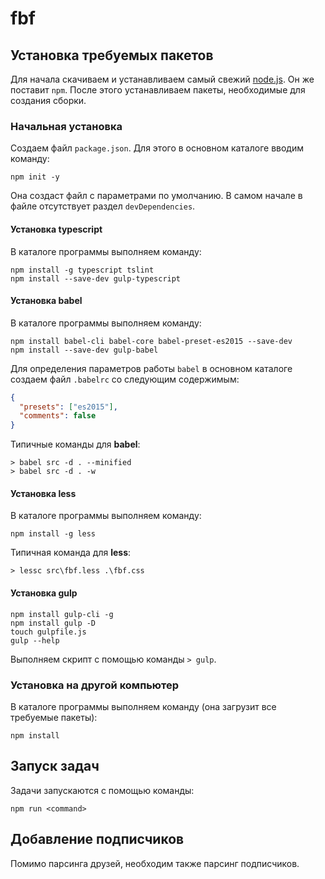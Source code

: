 # fbf

## Установка требуемых пакетов

Для начала скачиваем и устанавливаем самый свежий [node.js](https://nodejs.org/uk/). Он же поставит `npm`. После этого устанавливаем пакеты, необходимые для создания сборки.

### Начальная установка

Создаем файл `package.json`. Для этого в основном каталоге вводим команду:

	npm init -y

Она создаст файл с параметрами по умолчанию. В самом начале в файле отсутствует раздел `devDependencies`.

#### Установка typescript

В каталоге программы выполняем команду:

	npm install -g typescript tslint
	npm install --save-dev gulp-typescript

#### Установка babel

В каталоге программы выполняем команду:

	npm install babel-cli babel-core babel-preset-es2015 --save-dev
	npm install --save-dev gulp-babel

Для определения параметров работы `babel` в основном каталоге создаем файл `.babelrc` со следующим содержимым:

```json
{
  "presets": ["es2015"],
  "comments": false
}
```

Типичные команды для **babel**:

	> babel src -d . --minified
	> babel src -d . -w


#### Установка less

В каталоге программы выполняем команду:

	npm install -g less

Типичная команда для **less**:

	> lessc src\fbf.less .\fbf.css

#### Установка gulp

```
npm install gulp-cli -g
npm install gulp -D
touch gulpfile.js
gulp --help
```
Выполняем скрипт с помощью команды `> gulp`.


### Установка на другой компьютер

В каталоге программы выполняем команду (она загрузит все требуемые пакеты):

	npm install

## Запуск задач

Задачи запускаются с помощью команды:

	npm run <command>

## Добавление подписчиков

Помимо парсинга друзей, необходим также парсинг подписчиков.